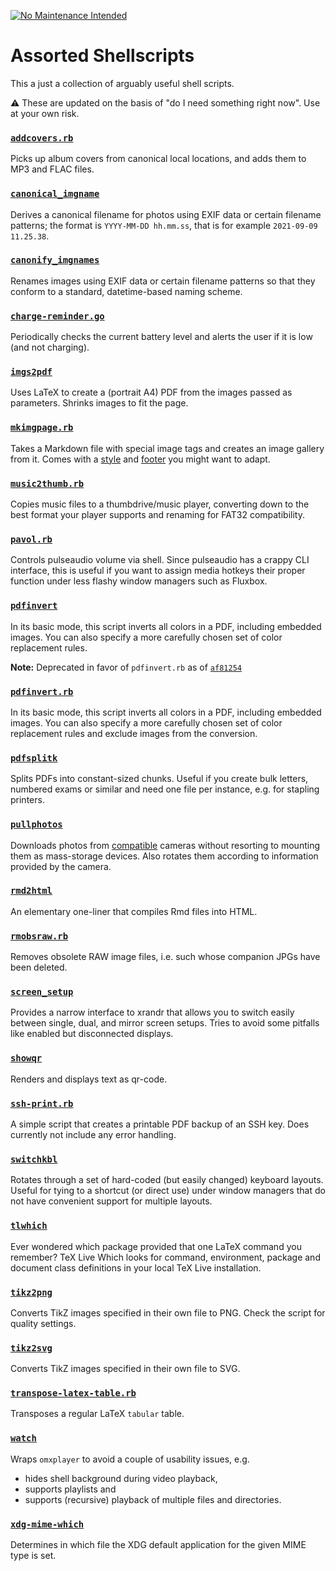 [![No Maintenance Intended](http://unmaintained.tech/badge.svg)](http://unmaintained.tech/)

# Assorted Shellscripts

This a just a collection of arguably useful shell scripts.

⚠️ These are updated on the basis of "do I need something right now". Use at your own risk.

### [`addcovers.rb`](https://github.com/reitzig/scripts/blob/master/addcovers.rb)

Picks up album covers from canonical local locations, and 
adds them to MP3 and FLAC files.

### [`canonical_imgname`](https://github.com/reitzig/scripts/blob/master/canonical_imgname)

Derives a canonical filename for photos using EXIF data or certain filename patterns;
the format is `YYYY-MM-DD hh.mm.ss`, that is for example `2021-09-09 11.25.38`.

### [`canonify_imgnames`](https://github.com/reitzig/scripts/blob/master/canonify_imgnames)

Renames images using EXIF data or certain filename patterns so that they conform to a standard, 
datetime-based naming scheme.

### [`charge-reminder.go`](https://github.com/reitzig/scripts/blob/master/charge-reminder.go)

Periodically checks the current battery level and alerts the user if it is low (and not charging).

### [`imgs2pdf`](https://github.com/reitzig/scripts/blob/master/imgs2pdf)

Uses LaTeX to create a (portrait A4) PDF from the images passed as parameters.
Shrinks images to fit the page.

### [`mkimgpage.rb`](https://github.com/reitzig/scripts/blob/master/mkimgpage.rb)

Takes a Markdown file with special image tags and creates an image gallery from it.
Comes with a [style](https://github.com/reitzig/scripts/blob/master/mkimgpage.css) and [footer](https://github.com/reitzig/scripts/blob/master/mkimgpage_footer.html) you might want to adapt.

### [`music2thumb.rb`](https://github.com/reitzig/scripts/blob/master/music2thumb.rb)

Copies music files to a thumbdrive/music player, converting down to
the best format your player supports and renaming for FAT32 compatibility.

### [`pavol.rb`](https://github.com/reitzig/scripts/blob/master/pavol.rb)

Controls pulseaudio volume via shell. Since pulseaudio has a crappy CLI interface, this is useful
if you want to assign media hotkeys their proper function under less flashy window managers such as Fluxbox.

### [`pdfinvert`](https://github.com/reitzig/scripts/blob/master/pdfinvert)

In its basic mode, this script inverts all colors in a PDF, including embedded images.
You can also specify a more carefully chosen set of color replacement rules.

**Note:** Deprecated in favor of `pdfinvert.rb` as of [`af81254`](https://github.com/reitzig/scripts/commit/af81254a4d31690a5dd13355109d3934aa17bac7)

### [`pdfinvert.rb`](https://github.com/reitzig/scripts/blob/master/pdfinvert.rb)

In its basic mode, this script inverts all colors in a PDF, including embedded images.
You can also specify a more carefully chosen set of color replacement rules and exclude images from the conversion.

### [`pdfsplitk`](https://github.com/reitzig/scripts/blob/master/pdfsplitk)

Splits PDFs into constant-sized chunks. Useful if you create bulk letters, numbered exams or similar and need one
file per instance, e.g. for stapling printers.

### [`pullphotos`](https://github.com/reitzig/scripts/blob/master/pullphotos)

Downloads photos from [compatible](http://www.gphoto.org/doc/manual/FAQ.html#FAQ-camera-support) cameras without
resorting to mounting them as mass-storage devices. Also rotates them according to information provided by the camera.

### [`rmd2html`](https://github.com/reitzig/scripts/blob/master/rmd2html)

An elementary one-liner that compiles Rmd files into HTML.

### [`rmobsraw.rb`](https://github.com/reitzig/scripts/blob/master/rmobsraw.rb)

Removes obsolete RAW image files, i.e. such whose companion JPGs have been deleted.

### [`screen_setup`](https://github.com/reitzig/scripts/blob/master/screen_setup)

Provides a narrow interface to xrandr that allows you to switch easily between single, dual, and mirror screen setups. Tries to avoid some pitfalls like enabled but disconnected displays.

### [`showqr`](https://github.com/reitzig/scripts/blob/master/showqr)

Renders and displays text as qr-code.

### [`ssh-print.rb`](https://github.com/reitzig/scripts/blob/master/ssh-print.rb)

A simple script that creates a printable PDF backup of an SSH key.
Does currently not include any error handling.

### [`switchkbl`](https://github.com/reitzig/scripts/blob/master/switchkbl)

Rotates through a set of hard-coded  (but easily changed) keyboard layouts. Useful for tying to a shortcut (or direct use)
under window managers that do not have convenient support for multiple layouts.

### [`tlwhich`](https://github.com/reitzig/scripts/blob/master/tlwhich)

Ever wondered which package provided that one LaTeX command you remember?
TeX Live Which looks for command, environment, package and document class definitions 
in your local TeX Live installation.

### [`tikz2png`](https://github.com/reitzig/scripts/blob/master/tikz2png)

Converts TikZ images specified in their own file to PNG. Check the script for quality settings.

### [`tikz2svg`](https://github.com/reitzig/scripts/blob/master/tikz2svg)

Converts TikZ images specified in their own file to SVG.

### [`transpose-latex-table.rb`](https://github.com/reitzig/scripts/blob/master/transpose-latex-table.rb)

Transposes a regular LaTeX `tabular` table.

### [`watch`](https://github.com/reitzig/scripts/blob/master/watch)

Wraps `omxplayer` to avoid a couple of usability issues, e.g.

 * hides shell background during video playback,
 * supports playlists and
 * supports (recursive) playback of multiple files and directories.

### [`xdg-mime-which`](https://github.com/reitzig/scripts/blob/master/xdg-mime-which.sh)

Determines in which file the XDG default application for the given MIME type is set.
